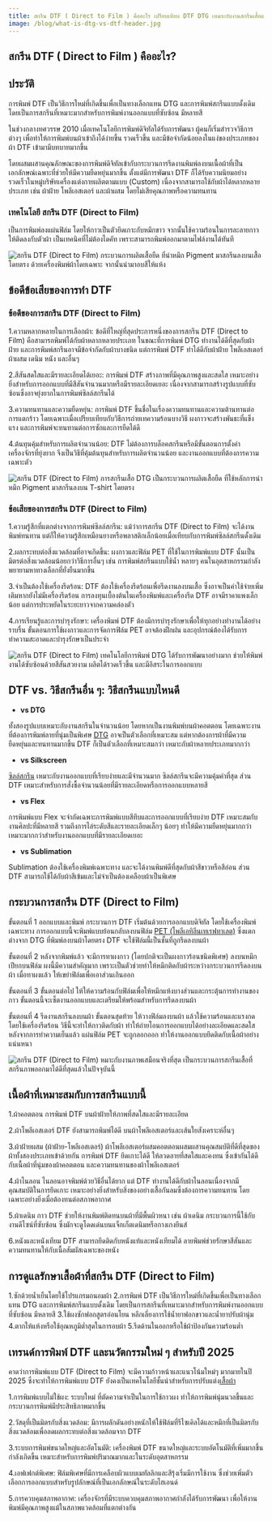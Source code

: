 ```yaml
---
title: สกรีน DTF ( Direct to Film ) คืออะไร เปรียบเทียบ DTF DTG เหมาะกับงานสกรีนเสื้อแบบไหน?
image: /blog/what-is-dtg-vs-dtf-header.jpg
---
```

## สกรีน DTF ( Direct to Film ) คืออะไร?

## ประวัติ

การพิมพ์ DTF เป็นวิธีการใหม่ที่เกิดขึ้นเพื่อเป็นทางเลือกแทน DTG และการพิมพ์สกรีนแบบดั้งเดิม โดยเป็นการสกรีนที่เหมาะมากสำหรับการพิมพ์งานออกแบบที่ซับซ้อน มีหลายสี

ในช่วงกลางทศวรรษ 2010 เมื่อเทคโนโลยีการพิมพ์ดิจิทัลได้รับการพัฒนา ผู้คนก็เริ่มสำรวจวิธีการต่างๆ เพื่อทำให้การพิมพ์บนผ้าเข้าถึงได้ง่ายขึ้น รวดเร็วขึ้น และมีข้อจำกัดน้อยลงในแง่ของประเภทของผ้า DTF เข้ามามีบทบาทมากขึ้น

โดยผสมผสานคุณลักษณะของการพิมพ์ดิจิทัลเข้ากับกระบวนการรีดงานพิมพ์ลงบนเนื้อผ้าที่เป็นเอกลักษณ์เฉพาะที่ช่วยให้มีความยืดหยุ่นมากขึ้น ตั้งแต่มีการพัฒนา DTF ก็ได้รับความนิยมอย่างรวดเร็วในหมู่บริษัทเครื่องแต่งกายผลิตตามแบบ (Custom) เนื่องจากสามารถใช้กับผ้าได้หลากหลายประเภท เช่น ผ้าฝ้าย โพลีเอสเตอร์ และผ้าผสม โดยไม่เสียคุณภาพหรือความทนทาน

### เทคโนโลยี สกรีน DTF (Direct to Film)

เป็นการพิมพ์ลงแผ่นฟิล์ม โดยให้กาวเป็นตัวยึดเกาะกับหมึกขาว จากนั้นใช้ความร้อนในการละลายกาวให้ติดลงกับตัวผ้า เป็นเทคนิคที่ไม่ต้องไดคัท เพราะสามารถพิมพ์ออกมาตามไฟล์งานได้ทันที

![สกรีน DTF (Direct to Film) กระบวนการผลิตเสื้อยืด ที่นำหมึก Pigment มาสกรีนลงบนเสื้อโดยตรง ด้วยเครื่องพิมพ์ผ้าโดยเฉพาะ จากนั้นนำมาอบสีให้แห้ง](/blog/what-is-dtg-vs-dtf-1.jpg)

## ข้อดีข้อเสียของการทำ DTF

### ข้อดีของการสกรีน DTF (Direct to Film)

1.ความหลากหลายในการเลือกผ้า: ข้อดีที่ใหญ่ที่สุดประการหนึ่งของการสกรีน DTF (Direct to Film) คือสามารถพิมพ์ได้กับผ้าหลากหลายประเภท ในขณะที่การพิมพ์ DTG ทำงานได้ดีที่สุดกับผ้าฝ้าย และการพิมพ์สกรีนอาจมีข้อจำกัดกับผ้าบางชนิด แต่การพิมพ์ DTF ทำได้ดีกับผ้าฝ้าย โพลีเอสเตอร์ ผ้าผสม เดนิม หนัง และอื่นๆ

2.สีสันสดใสและมีรายละเอียดได้เยอะ: การพิมพ์ DTF สร้างภาพที่มีคุณภาพสูงและสดใส เหมาะอย่างยิ่งสำหรับการออกแบบที่มีสีสันจำนวนมากหรือมีรายละเอียดเยอะ เนื่องจากสามารถสร้างรูปแบบที่ซับซ้อนซึ่งอาจยุ่งยากในการพิมพ์ซิลล์สกรีนได้

3.ความทนทานและความยืดหยุ่น: การพิมพ์ DTF ขึ้นชื่อในเรื่องความทนทานและความต้านทานต่อการแตกร้าว โดยเฉพาะเมื่อเปรียบเทียบกับวิธีการถ่ายเทความร้อนบางวิธี ผงกาวจะสร้างพันธะที่แข็งแรง และการพิมพ์จะทนทานต่อการซักและการยืดได้ดี

4.ต้นทุนคุ้มสำหรับการผลิตจำนวนน้อย: DTF ไม่ต้องการบล็อคสกรีนหรือมีขั้นตอนการตั้งค่าเครื่องจักรที่ยุ่งยาก จึงเป็นวิธีที่คุ้มต้นทุนสำหรับการผลิตจำนวนน้อย และงานออกแบบที่ต้องการความเฉพาะตัว

![สกรีน DTF (Direct to Film) การสกรีนเสื้อ DTG เป็นกระบวนการผลิตเสื้อยืด ที่ใช้หลักการนำหมึก Pigment มาสกรีนลงบน T-shirt โดยตรง](/blog/what-is-dtg-vs-dtf-2.jpg)

### ข้อเสียของการสกรีน DTF (Direct to Film)

1.ความรู้สึกที่แตกต่างจากการพิมพ์ซิลล์สกรีน: แม้ว่าการสกรีน DTF (Direct to Film) จะได้งานพิมพ์ทนทาน แต่ก็ให้ความรู้สึกเหมือนยางหรือพลาสติกเล็กน้อยเมื่อเทียบกับการพิมพ์ซิลล์สกรีนดั้งเดิม

2.ผลกระทบต่อสิ่งแวดล้อมที่อาจเกิดขึ้น: ผงกาวและฟิล์ม PET ที่ใช้ในการพิมพ์แบบ DTF นั้นเป็นมิตรต่อสิ่งแวดล้อมน้อยกว่าวิธีการอื่นๆ เช่น การพิมพ์สกรีนแบบใช้น้ำ หลายๆ คนในอุตสาหกรรมกำลังพยายามหาทางเลือกที่ยั่งยืนมากขึ้น

3.จำเป็นต้องใช้เครื่องรีดร้อน: DTF ต้องใช้เครื่องรีดร้อนเพื่อรีดงานลงบนเสื้อ ซึ่งอาจเป็นค่าใช้จ่ายเพิ่มเติมหากยังไม่มีเครื่องรีดร้อน การลงทุนเบื้องต้นในเครื่องพิมพ์และเครื่องรีด DTF อาจมีราคาแพงเล็กน้อย แต่การประหยัดในระยะยาวจากความคล่องตัว

4.การเรียนรู้และการบำรุงรักษา: เครื่องพิมพ์ DTF ต้องมีการบำรุงรักษาเพื่อให้ทุกอย่างทำงานได้อย่างราบรื่น ขั้นตอนการใช้ผงกาวและการจัดการฟิล์ม PET อาจต้องฝึกฝน และอุปกรณ์ต้องได้รับการทำความสะอาดและบำรุงรักษาเป็นประจำ

![สกรีน DTF (Direct to Film) เทคโนโลยีการพิมพ์ DTG ได้รับการพัฒนาอย่างมาก ช่วยให้พิมพ์งานได้ซับซ้อนด้วยสีสันสวยงาม ผลิตได้รวดเร็วขึ้น และมีอิสระในการออกแบบ](/blog/what-is-dtg-vs-dtf-3.jpg)

## DTF vs. วิธีสกรีนอื่น ๆ: วิธีสกรีนแบบไหนดี

- **vs DTG**

ทั้งสองรูปแบบเหมาะกับงานสกรีนในจำนวนน้อย โดยหากเป็นงานพิมพ์บนผ้าคอตตอน โดยเฉพาะงานที่ต้องการพิมพ์ลายที่นุ่มเป็นพิเศษ [DTG](/what-is-dtg-vs-dtf)
 อาจเป็นตัวเลือกที่เหมาะสม แต่หากต้องการผ้าที่มีความยืดหยุ่นและทนทานมากขึ้น DTF ก็เป็นตัวเลือกที่เหมาะสมกว่า เหมาะกับผ้าหลายประเภทมากกว่า

 - **vs Silkscreen**

[ซิลล์สกรีน](/what-is-silks-creen) เหมาะกับงานออกแบบที่เรียบง่ายและมีจำนวนมาก ซิลล์สกรีนจะมีความคุ้มค่าที่สุด ส่วน DTF เหมาะสำหรับการสั่งซื้อจำนวนน้อยที่มีรายละเอียดหรือการออกแบบหลายสี

- **vs Flex**

การพิมพ์แบบ Flex จะจำกัดเฉพาะการพิมพ์แบบสีทึบและการออกแบบที่เรียบง่าย DTF เหมาะสมกับงานศิลปะที่มีหลายสี รวมถึงการไล่ระดับสีและรายละเอียดเล็กๆ น้อยๆ ทำให้มีความยืดหยุ่นมากกว่าเหมาะมากกว่าสำหรับงานออกแบบที่มีรายละเอียดเยอะ

- **vs Sublimation**

Sublimation ต้องใช้เครื่องพิมพ์เฉพาะทาง และจะได้งานพิมพ์ดีที่สุดกับผ้าสีขาวหรือสีอ่อน ส่วน DTF สามารถใช้ได้กับผ้าสีเข้มและไม่จำเป็นต้องเคลือบผ้าเป็นพิเศษ

## กระบวนการสกรีน DTF (Direct to Film)

ขั้นตอนที่ 1 ออกแบบและพิมพ์ กระบวนการ DTF เริ่มต้นด้วยการออกแบบดิจิทัล โดยใช้เครื่องพิมพ์เฉพาะทาง การออกแบบนี้จะพิมพ์แบบย้อนกลับลงบนฟิล์ม [PET (โพลีเอทิลีนเทเรฟทาเลต)](https://th.wikipedia.org/wiki/พอลิเอทิลินเทเรฟทาเลต)
 ซึ่งแตกต่างจาก DTG ที่พิมพ์ลงบนผ้าโดยตรง DTF จะใช้ฟิล์มนี้เป็นชั้นที่ถูกรีดลงบนผ้า

ขั้นตอนที่ 2 หลังจากพิมพ์แล้ว จะมีการทาผงกาว (โดยปกติจะเป็นผงกาวร้อนชนิดพิเศษ) ลงบนหมึกเปียกบนฟิล์ม ผงนี้มีความสำคัญมาก เพราะเป็นตัวช่วยทำให้หมึกติดกับผ้าระหว่างกระบวนการรีดลงบนผ้า เมื่อทาผงแล้ว ให้เขย่าฟิล์มเพื่อเอาส่วนเกินออก

ขั้นตอนที่ 3 ขั้นตอนต่อไป ให้ให้ความร้อนกับฟิล์มเพื่อให้หมึกแห้งบางส่วนและกระตุ้นการทำงานของกาว ขั้นตอนนี้จะเซ็ตงานออกแบบและเตรียมให้พร้อมสำหรับการรีดลงบนผ้า

ขั้นตอนที่ 4 รีดงานสกรีนลงบนผ้า ขั้นตอนสุดท้าย ให้วางฟิล์มลงบนผ้า แล้วใช้ความร้อนและแรงกดโดยใช้เครื่องรีดร้อน วิธีนี้จะทำให้กาวติดกับผ้า ทำให้ถ่ายโอนการออกแบบได้อย่างละเอียดและสดใส หลังจากการทำความเย็นแล้ว แผ่นฟิล์ม PET จะถูกลอกออก ทำให้งานออกแบบยึดติดกับเนื้อผ้าอย่างแน่นหนา

![สกรีน DTF (Direct to Film) หมาะกับงานภาพเสมือนจริงที่สุด เป็นกระบวนการสกรีนเสื้อที่สกรีนภาพออกมาได้ดีที่สุดแล้วในปัจจุบันนี้](/blog/what-is-dtg-vs-dtf-4.jpg)

## เนื้อผ้าที่เหมาะสมกับการสกรีนแบบนี้

1.ผ้าคอตตอน การพิมพ์ DTF บนผ้าฝ้ายให้ภาพที่สดใสและมีรายละเอียด

2.ผ้าโพลีเอสเตอร์ DTF ยังสามารถพิมพ์ได้ดี บนผ้าโพลีเอสเตอร์และเส้นใยสังเคราะห์อื่นๆ

3.ผ้าฝ้ายผสม (ผ้าฝ้าย-โพลีเอสเตอร์) ผ้าโพลีเอสเตอร์ผสมคอตตอนผสมผสานคุณสมบัติที่ดีที่สุดของผ้าทั้งสองประเภทเข้าด้วยกัน การพิมพ์ DTF ยึดเกาะได้ดี ให้ลวดลายที่สดใสและคงทน ซึ่งเข้ากันได้ดีกับเนื้อผ้าที่นุ่มของผ้าคอตตอน และความทนทานของผ้าโพลีเอสเตอร์

4.ผ้าไนลอน ไนลอนอาจพิมพ์ด้วยวิธีอื่นได้ยาก แต่ DTF ทำงานได้ดีกับผ้าไนลอนเนื่องจากมีคุณสมบัติในการยึดเกาะ เหมาะอย่างยิ่งสำหรับสิ่งของอย่างเสื้อกันลมซึ่งต้องการความทนทาน โดยเฉพาะอย่างยิ่งเมื่อต้องทนต่อสภาพอากาศ

5.ผ้าเดนิม กาว DTF ช่วยให้งานพิมพ์ติดทนบนผ้าที่มีพื้นผิวหนา เช่น ผ้าเดนิม กระบวนการนี้ใช้กับงานดีไซน์ที่ซับซ้อน ซึ่งมักจะดูโดดเด่นบนแจ็กเก็ตเดนิมหรือกางเกงยีนส์

6.หนังและหนังเทียม DTF สามารถยึดติดกับหนังแท้และหนังเทียมได้ ลายพิมพ์ช่วยรักษาสีสันและความทนทานให้กับเนื้อสัมผัสเฉพาะของหนัง

## การดูแลรักษาเสื้อผ้าที่สกรีน DTF (Direct to Film)

1.ซักด้วยน้ำเย็นโดยใช้โปรแกรมถนอมผ้า
2.การพิมพ์ DTF เป็นวิธีการใหม่ที่เกิดขึ้นเพื่อเป็นทางเลือกแทน DTG และการพิมพ์สกรีนแบบดั้งเดิม โดยเป็นการสกรีนที่เหมาะมากสำหรับการพิมพ์งานออกแบบที่ซับซ้อน มีหลายสี
3.ใช้ผงซักฟอกสูตรอ่อนโยน หลีกเลี่ยงการใช้น้ำยาฟอกขาวและน้ำยาปรับผ้านุ่ม
4.ตากให้แห้งหรือใช้อุณหภูมิต่ำสุดในการอบผ้า
5.รีดด้านในออกหรือใช้ผ้าป้องกันความร้อนต่ำ

## เทรนด์การพิมพ์ DTF และนวัตกรรมใหม่ ๆ สำหรับปี 2025

คาดว่าการพิมพ์แบบ DTF (Direct to Film) จะมีความก้าวหน้าและแนวโน้มใหม่ๆ มากมายในปี 2025 ซึ่งจะทำให้การพิมพ์แบบ DTF ยังคงเป็นเทคโนโลยีชั้นนำสำหรับการปรับแต่ง[เสื้อผ้า](https://somsritshirt.com/)

1.การพิมพ์แบบไม่ใช้ผง: ระบบใหม่ ที่ตัดความจำเป็นในการใช้กาวผง ทำให้การพิมพ์นุ่มนวลขึ้นและกระบวนการพิมพ์มีประสิทธิภาพมากขึ้น​

2.วัสดุที่เป็นมิตรกับสิ่งแวดล้อม: มีการผลักดันอย่างหนักให้ใช้ฟิล์มที่รีไซเคิลได้และหมึกที่เป็นมิตรกับสิ่งแวดล้อมเพื่อลดผลกระทบต่อสิ่งแวดล้อมจาก DTF​

3.ระบบการพิมพ์ขนาดใหญ่และอัตโนมัติ: เครื่องพิมพ์ DTF ขนาดใหญ่และระบบอัตโนมัติที่เพิ่มมากขึ้นกำลังเกิดขึ้น เหมาะสำหรับการพิมพ์ปริมาณมากและในระดับอุตสาหกรรม​

4.เอฟเฟกต์พิเศษ: ฟิล์มพิเศษที่มีการเคลือบผิวแบบเมทัลลิกและสีรุ้งเริ่มมีการใช้งาน ซึ่งช่วยเพิ่มตัวเลือกการออกแบบสำหรับรูปลักษณ์ที่เป็นเอกลักษณ์ในระดับไฮเอนด์​

5.การควบคุมสภาพอากาศ: เครื่องจักรที่มีระบบควบคุมสภาพอากาศกำลังได้รับการพัฒนา เพื่อให้งานพิมพ์มีคุณภาพสูงแม้ในสภาพแวดล้อมที่แตกต่างกัน​
